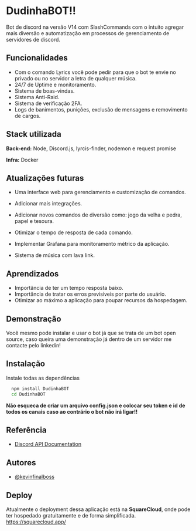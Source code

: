 
# DudinhaBOT!!

Bot de discord na versão V14 com SlashCommands com o intuito agregar mais diversão e automatização em processos de gerenciamento de servidores de discord.
## Funcionalidades

- Com o comando Lyrics você pode pedir para que o bot te envie no privado ou no servidor a letra de qualquer música.
- 24/7 de Uptime e monitoramento.
- Sistema de boas-vindas.
- Sistema Anti-Raid.
- Sistema de verificação 2FA.
- Logs de banimentos, punições, exclusão de mensagens e removimento de cargos.


## Stack utilizada

**Back-end:** Node, Discord.js, lyrcis-finder, nodemon e request promise 

**Infra:** Docker


## Atualizações futuras

- Uma interface web para gerenciamento e customização de comandos.

- Adicionar mais integrações.

- Adicionar novos comandos de diversão como: jogo da velha e pedra, papel e tesoura.

- Otimizar o tempo de resposta de cada comando.

- Implementar Grafana para monitoramento métrico da aplicação. 

- Sistema de música com lava link.


## Aprendizados


- Importância de ter um tempo resposta baixo.
- Importância de tratar os erros previsíveis por parte do usuário.
- Otimizar ao máximo a aplicação para poupar recursos da hospedagem.

## Demonstração

Você mesmo pode instalar e usar o bot já que se trata de um bot open source, caso queira uma demonstração já dentro de um servidor me contacte pelo linkedin!

## Instalação

Instale todas as dependências 

```bash
  npm install DudinhaBOT
  cd DudinhaBOT
```
**Não esqueca de criar um arquivo config.json e colocar seu token e id de todos os canais caso ao contrário o bot não irá ligar!!**
    
## Referência

 - [Discord API Documentation](https://discord.com/developers/docs/intro)
 
## Autores

- [@kevinfinalboss](https://www.github.com/kevinfinalboss)


## Deploy

Atualmente o deployment dessa aplicação está na **SquareCloud**, onde pode ter hospedado gratuitamente e de forma simplificada.
https://squarecloud.app/



